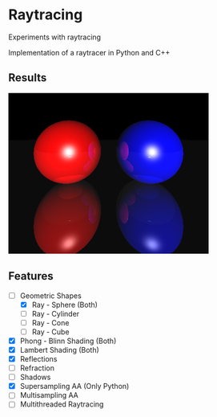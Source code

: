 # Raytracing
Experiments with raytracing

Implementation of a raytracer in Python and C++
## Results
![Result1](https://raw.githubusercontent.com/AND2797/Raytracing/master/C%2B%2B/results/result.png)
## Features
- [ ] Geometric Shapes
  - [X] Ray - Sphere (Both)
  - [ ] Ray - Cylinder
  - [ ] Ray - Cone
  - [ ] Ray - Cube
- [X] Phong - Blinn Shading (Both)
- [X] Lambert Shading (Both)
- [X] Reflections
- [ ] Refraction
- [ ] Shadows
- [X] Supersampling AA (Only Python)
- [ ] Multisampling AA
- [ ] Multithreaded Raytracing 
